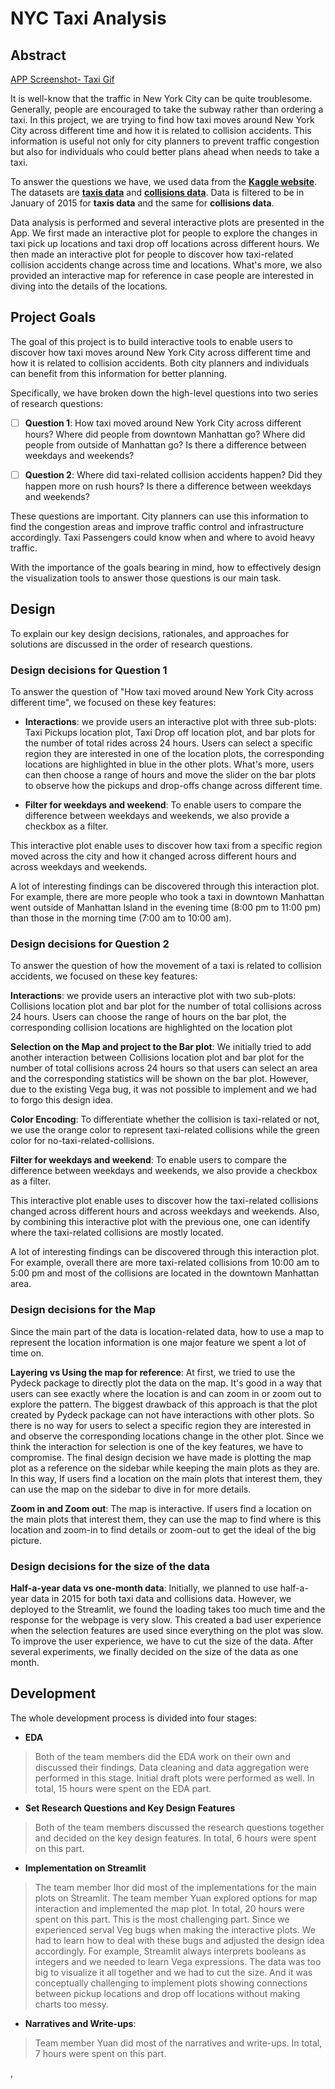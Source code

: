 # NYC Taxi Analysis

## Abstract

[APP Screenshot- Taxi Gif](taxi.gif)

It is well-know that the traffic in New York City can be quite troublesome. Generally, people are encouraged to take the subway rather than ordering a taxi. In this project, we are trying to find how taxi moves around New York City across different time and how it is related to collision accidents. This information is useful not only for city planners to prevent traffic congestion but also for individuals who could better plans ahead when needs to take a taxi.

To answer the questions we have,  we used data from the [**Kaggle website**](https://www.kaggle.com). The datasets are [**taxis data**](https://www.kaggle.com/c/new-york-city-taxi-fare-prediction/data?select=train.csv) and [**collisions data**](https://www.kaggle.com/nypd/vehicle-collisions).  Data is filtered to be in January of 2015 for **taxis data** and the same for **collisions data**.

Data analysis is performed and several interactive plots are presented in the App. We first made an interactive plot for people to explore the changes in taxi pick up locations and taxi drop off locations across different hours.  We then made an interactive plot for people to discover how taxi-related collision accidents change across time and locations. What's more, we also provided an interactive map for reference in case people are interested in diving into the details of the locations. 


## Project Goals

 The goal of this project is to build interactive tools to enable users to discover how taxi moves around New York City across different time and how it is related to collision accidents.  Both city planners and individuals can benefit from this information for better planning.

 Specifically, we have broken down the high-level questions into two series of research questions:

- [ ]  **Question 1**: How taxi moved around New York City across different hours? Where did people from downtown Manhattan go?  Where did people from outside of Manhattan go? Is there a difference between weekdays and weekends? 

- [ ] **Question 2**: Where did taxi-related collision accidents happen?  Did they happen more on rush hours?  Is there a difference between weekdays and weekends?


These questions are important. City planners can use this information to find the congestion areas and improve traffic control and infrastructure accordingly. Taxi Passengers could know when and where to avoid heavy traffic.

With the importance of the goals bearing in mind, how to effectively design the visualization tools to answer those questions is our main task.


## Design

To explain our key design decisions,  rationales, and approaches for solutions are discussed in the order of research questions.

### Design decisions for Question 1 

To answer the question of "How taxi moved around New York City across different time",  we focused on these key features:

-  **Interactions**: we provide users an interactive plot with three sub-plots: Taxi Pickups location plot,  Taxi Drop off location plot, and bar plots for the number of total rides across 24 hours. Users can select a specific region they are interested in one of the location plots, the corresponding locations are highlighted in blue in the other plots.  What's more, users can then choose a range of hours and move the slider on the bar plots to observe how the pickups and drop-offs change across different time. 

-  **Filter for weekdays and weekend**: To enable users to compare the difference between weekdays and weekends,  we also provide a checkbox as a filter.

This interactive plot enable uses to discover how taxi from a specific region moved across the city and how it changed across 
different hours and across weekdays and weekends. 

A lot of interesting findings can be discovered through this interaction plot.  For example, there are more people who took a taxi in downtown Manhattan went outside of Manhattan Island  in the evening time (8:00 pm to 11:00 pm)  than those in the morning time (7:00 am to 10:00 am).  


### Design decisions for Question 2

To answer the question of  how the movement of a taxi is related to collision accidents,  we focused on these key features:

  **Interactions**: we provide users an interactive plot with two sub-plots: Collisions location plot and bar plot for the number of total collisions across 24 hours. Users can choose the range of hours on the bar plot, the corresponding collision locations are highlighted on the location plot

**Selection on the Map and project to the Bar plot**: We initially tried to add another interaction between Collisions location plot and bar plot for the number of total collisions across 24 hours so that users can select an area and the corresponding statistics will be shown on the bar plot. However, due to the existing Vega bug,  it was not possible to implement and we had to forgo this design idea.

**Color Encoding**: To differentiate whether the collision is taxi-related or not, we use the orange color to represent taxi-related collisions while the green color for no-taxi-related-collisions.

 **Filter for weekdays and weekend**: To enable users to compare the difference between weekdays and weekends,  we also provide a checkbox as a filter.

This interactive plot enable uses to discover how the taxi-related collisions changed across different hours and across weekdays and weekends.  Also, by combining this interactive plot with the previous one, one can identify where the taxi-related collisions are mostly located.

A lot of interesting findings can be discovered through this interaction plot.  For example, overall there are more taxi-related collisions from 10:00 am to 5:00 pm and most of the collisions are located in the downtown Manhattan area.


### Design decisions for the Map 

Since the main part of the data is location-related data,  how to use a map to represent the location information is one major feature we spent a lot of time on. 

 **Layering vs Using the map for reference**: At first, we tried to use the Pydeck package to directly plot the data on the map. It's good in a way that users can see exactly where the location is and can zoom in or zoom out to explore the pattern. The biggest drawback of this approach is that the plot created by Pydeck package can not have interactions with other plots. So there is no way for users to select a specific region they are interested in and observe the corresponding locations change in the other plot.  Since we think the interaction for selection is one of the key features, we have to compromise. The final design decision we have made is plotting the map plot as a reference on the sidebar while keeping the main plots as they are. In this way,  If users find a location on the main plots that interest them, they can use the map on the sidebar to dive in for more details. 

**Zoom in and Zoom out**:  The map is interactive.  If users find a location on the main plots that interest them, they can use the map to find where is this location and  zoom-in to find details or zoom-out to get the ideal of the big picture.


### Design decisions for the size of the data
**Half-a-year data vs one-month data**:  Initially, we planned to use half-a-year data in 2015 for both taxi data and collisions data. However, we deployed to the Streamlit, we found the loading takes too much time and the response for the webpage is very slow. This created a bad user experience when the selection features are used since everything on the plot was slow. To improve the user experience, we have to cut the size of the data. After several experiments, we finally decided on the size of the data as one month.


## Development

 The whole development process is divided into four stages:
 
 - **EDA**
> Both of the team members did the EDA work on their own and discussed their findings.  Data cleaning and data aggregation were performed in this stage. Initial draft plots were performed as well.  In total,  15 hours were spent on the EDA part.

- **Set Research Questions and Key Design Features**
> Both of the team members discussed the research questions together and decided on the key design features. In total, 6 hours were spent on this part.


- **Implementation on Streamlit**
> The team member Ihor did most of the implementations for the main plots on Streamlit. The team member Yuan explored options for map interaction and implemented the map plot. In total, 20 hours were spent on this part. This is the most challenging part. Since we experienced serval Veg bugs when making the interactive plots. We had to learn how to deal with these bugs and adjusted the design idea accordingly. For example, Streamlit always interprets booleans as integers and we needed to learn Vega expressions. The data was too big to visualize it all together and we had to cut the size. And it was conceptually challenging to implement plots showing connections between pickup locations and drop off locations without making charts too messy.

- **Narratives and Write-ups**:
> Team member Yuan did most of the narratives and write-ups. In total, 7 hours were spent on this part. 

,

